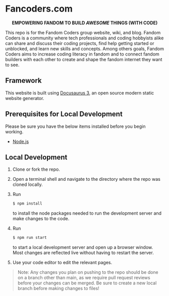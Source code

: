 # Fancoders.com

<center><strong>EMPOWERING FANDOM TO BUILD <em>AWESOME</em> THINGS (WITH CODE)</strong></center>

This repo is for the Fandom Coders group website, wiki, and blog. Fandom Coders
is a community where tech professionals and coding hobbyists alike can share and
discuss their coding projects, find help getting started or unblocked, and learn
new skills and concepts. Among others goals, Fandom Coders aims to increase
coding literacy in fandom and to connect fandom builders with each other to
create and shape the fandom internet they want to see.

## Framework

This website is built using [Docusaurus 3](https://docusaurus.io/), an open
source modern static website generator.

## Prerequisites for Local Development

Please be sure you have the below items installed before you begin working.

- [Node.js](https://nodejs.org/en/download/)

## Local Development

1. Clone or fork the repo.
2. Open a terminal shell and navigate to the directory where the repo was cloned
   locally.
3. Run 
   ```bash
   $ npm install
   ```
	 to install the node packages needed to run the development server and make changes to the code.
4. Run

   ```bash
   $ npm run start
   ```

   to start a local development server and open up a browser window. Most
   changes are reflected live without having to restart the server.
5. Use your code editor to edit the relevant pages.

> Note: Any changes you plan on pushing to the repo should be done on a branch
> other than main, as we require pull request reviews before your changes can be
> merged. Be sure to create a new local branch before making changes to files!

<!-- TODO: Add CONTRIUTING.md contributing guide & make this link live

**For detailed information on contributing, see our
[Contribution Guidelines](CONTRIBUTING.md)** -->
